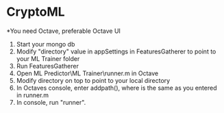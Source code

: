 # CryptoML

*You need Octave, preferable Octave UI

1. Start your mongo db
2. Modify "directory" value in appSettings in FeaturesGatherer to point to your ML Trainer folder
3. Run FeaturesGatherer
4. Open ML Predictor\ML Trainer\runner.m in Octave
5. Modify directory on top to point to your local directory
6. In Octaves console, enter addpath(<directory>), where <directory> is the same as you entered in runner.m
7. In console, run "runner".
